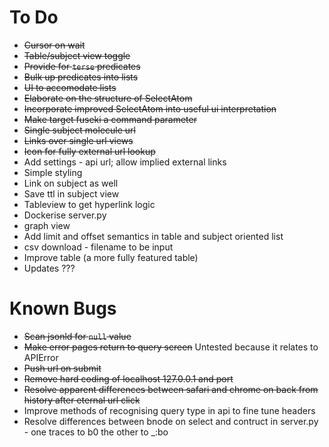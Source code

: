 # To Do

- ~~Cursor on wait~~
- ~~Table/subject view toggle~~
- ~~Provide for `terse` predicates~~
- ~~Bulk up predicates into lists~~
- ~~UI to accomodate lists~~
- ~~Elaborate on the structure of SelectAtom~~
- ~~Incorporate improved SelectAtom into useful ui interpretation~~
- ~~Make target fuseki a command parameter~~
- ~~Single subject molecule url~~
- ~~Links over single url views~~
- ~~Icon for fully external url lookup~~
- Add settings - api url; allow implied external links
- Simple styling
- Link on subject as well
- Save ttl in subject view
- Tableview to get hyperlink logic
- Dockerise server.py
- graph view
- Add limit and offset semantics in table and subject oriented list
- csv download - filename to be input
- Improve table (a more fully featured table)
- Updates ???

# Known Bugs

- ~~Scan jsonld for `null` value~~
- ~~Make error pages return to query screen~~ Untested because it relates to APIError
- ~~Push url on submit~~
- ~~Remove hard coding of localhost 127.0.0.1 and port~~
- ~~Resolve apparent differences between safari and chrome on back from history after eternal url click~~
- Improve methods of recognising query type in api to fine tune headers
- Resolve differences between bnode on select and contruct in server.py - one traces to b0 the other to _:bo 
